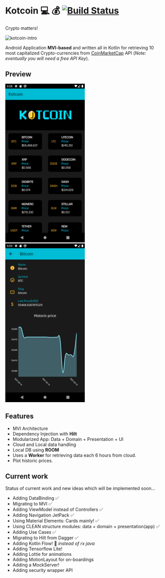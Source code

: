 # Kotcoin :computer: :moneybag:  [![Build Status](https://travis-ci.org/jnfran92/kotcoin.svg?branch=master)](https://travis-ci.org/jnfran92/kotcoin)

Crypto matters!

<img src="https://media.giphy.com/media/TzM708yJfPFcY/giphy.gif" alt="kotcoin-intro">


Android Application **MVI-based** and written all in Kotlin for retrieving 10 most capitalized 
Crypto-currencies from [CoinMarketCap](https://coinmarketcap.com/api) API (_Note: eventually you will need a free API Key_).


## Preview

<img src="./imgs/main.png" alt="kotcoin-intro" width="50%">

<img src="./imgs/details.png" alt="kotcoin-intro" width="50%">

## Features

- MVI Architecture
- Dependency Injection with **Hilt**
- Modularized App: Data + Domain + Presentation + UI
- Cloud and Local data handling
- Local DB using **ROOM**
- Uses a **Worker** for retrieving data each 6 hours from cloud.
- Plot historic prices.

## Current work

Status of current work and new ideas which will be implemented soon...

- Adding DataBinding ✅
- Migrating to MVI ✅
- Adding ViewModel instead of Controllers ✅
- Adding Navigation JetPack ✅
- Using Material Elements: Cards mainly! ✅
- Using CLEAN structure modules: data + domain + presentation(app) ✅
- Adding Use Cases ✅
- Migrating to Hilt from Dagger ✅
- Adding Kotlin Flow! 🤔 _instead of rx java_ 
- Adding Tensorflow Lite! 
- Adding Lottie for animations 
- Adding MotionLayout for on-boardings 
- Adding a MockServer!
- Adding security wrapper API

